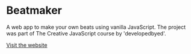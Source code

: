 # Beatmaker
A web app to make your own beats using vanilla JavaScript. The project was part of The Creative JavaScript course by 'developedbyed'.

[Visit the website](https://js-beatmaker-project.netlify.app/)
